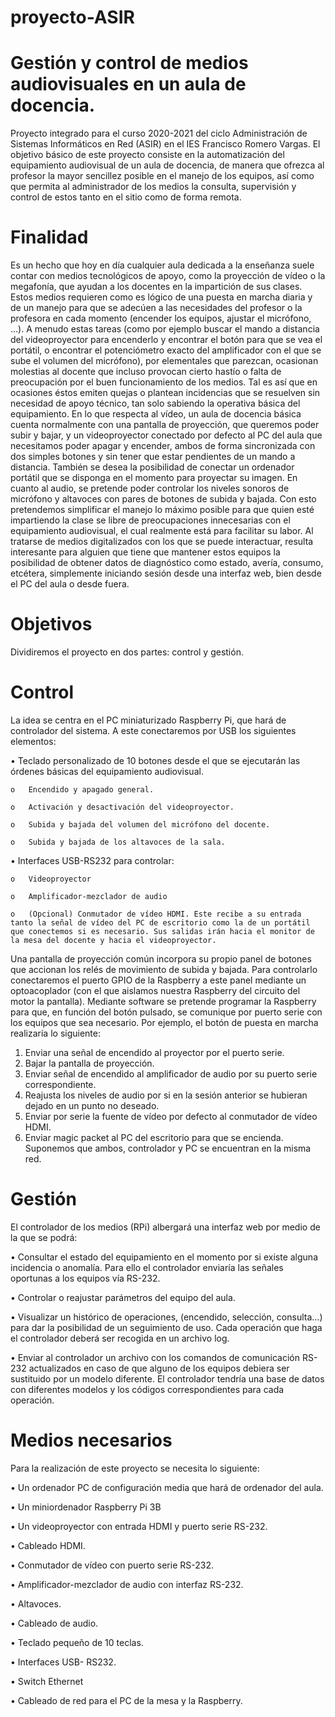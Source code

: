 # proyecto-ASIR
# Gestión y control de medios audiovisuales en un aula de docencia. 
  Proyecto integrado para el curso 2020-2021 del ciclo Administración de Sistemas Informáticos en Red (ASIR) en el IES Francisco Romero Vargas. El objetivo básico de este proyecto consiste en la automatización del equipamiento audiovisual de un aula de docencia, de manera que ofrezca al profesor la mayor sencillez posible en el manejo de los equipos, así como que permita al administrador de los medios la consulta, supervisión y control de estos tanto en el sitio como de forma remota.
# Finalidad

  Es un hecho que hoy en día cualquier aula dedicada a la enseñanza suele contar con medios tecnológicos de apoyo, como la proyección de vídeo o la megafonía, que ayudan a los docentes en la impartición de sus clases. Estos medios requieren como es lógico de una puesta en marcha diaria y de un manejo para que se adecúen a las necesidades del profesor o la profesora en cada momento (encender los equipos, ajustar el micrófono, …). 
  A menudo estas tareas (como por ejemplo buscar el mando a distancia del videoproyector para encenderlo y encontrar el botón para que se vea el portátil, o encontrar el potenciómetro exacto del amplificador con el que se sube el volumen del micrófono), por elementales que parezcan, ocasionan molestias al docente que incluso provocan cierto hastío o falta de preocupación por el buen funcionamiento de los medios. Tal es así que en ocasiones éstos emiten quejas o plantean incidencias que se resuelven sin necesidad de apoyo técnico, tan solo sabiendo la operativa básica del equipamiento.
  En lo que respecta al vídeo, un aula de docencia básica cuenta normalmente con una pantalla de proyección, que queremos poder subir y bajar, y un videoproyector conectado por defecto al PC del aula que necesitamos poder apagar y encender, ambos de forma sincronizada con dos simples botones y sin tener que estar pendientes de un mando a distancia. También se desea la posibilidad de conectar un ordenador portátil que se disponga en el momento para proyectar su imagen. En cuanto al audio, se pretende poder controlar los niveles sonoros de micrófono y altavoces con pares de botones de subida y bajada. Con esto pretendemos simplificar el manejo lo máximo posible para que quien esté impartiendo la clase se libre de preocupaciones innecesarias con el equipamiento audiovisual, el cual realmente está para facilitar su labor. 
  Al tratarse de medios digitalizados con los que se puede interactuar, resulta interesante para alguien que tiene que mantener estos equipos la posibilidad de obtener datos de diagnóstico como estado, avería, consumo, etcétera, simplemente iniciando sesión desde una interfaz web, bien desde el PC del aula o desde fuera.

# Objetivos

  Dividiremos el proyecto en dos partes: control y gestión.
  
# Control

  La idea se centra en el PC miniaturizado Raspberry Pi, que hará de controlador del sistema. A este conectaremos por USB los siguientes elementos:
  
  •	Teclado personalizado de 10 botones desde el que se ejecutarán las órdenes básicas del equipamiento audiovisual.
  
    o	Encendido y apagado general.
    
    o	Activación y desactivación del videoproyector.
    
    o	Subida y bajada del volumen del micrófono del docente.
    
    o	Subida y bajada de los altavoces de la sala.
    
  •	Interfaces USB-RS232 para controlar:
  
    o	Videoproyector
    
    o	Amplificador-mezclador de audio
    
    o	(Opcional) Conmutador de vídeo HDMI. Este recibe a su entrada tanto la señal de vídeo del PC de escritorio como la de un portátil que conectemos si es necesario. Sus salidas irán hacia el monitor de la mesa del docente y hacia el videoproyector.
    

  Una pantalla de proyección común incorpora su propio panel de botones que accionan los relés de movimiento de subida y bajada. Para controlarlo conectaremos el puerto GPIO de la Raspberry a este panel mediante un optoacoplador (con el que aislamos nuestra Raspberry del circuito del motor la pantalla).
Mediante software se pretende programar la Raspberry para que, en función del botón pulsado, se comunique por puerto serie con los equipos que sea necesario. Por ejemplo, el botón de puesta en marcha realizaría lo siguiente:
  1.	Enviar una señal de encendido al proyector por el puerto serie.
  2.	Bajar la pantalla de proyección.
  3.	Enviar señal de encendido al amplificador de audio por su puerto serie correspondiente.
  4.	Reajusta los niveles de audio por si en la sesión anterior se hubieran dejado en un punto no deseado.
  5.	Enviar por serie la fuente de vídeo por defecto al conmutador de vídeo HDMI.
  6.	Enviar magic packet al PC del escritorio para que se encienda. Suponemos que ambos, controlador y PC se encuentran en la misma red.

# Gestión

  El controlador de los medios (RPi) albergará una interfaz web por medio de la que se podrá:
  
  •	Consultar el estado del equipamiento en el momento por si existe alguna incidencia o anomalía. Para ello el controlador enviaría las señales oportunas a los equipos vía RS-232.
  
  •	Controlar o reajustar parámetros del equipo del aula.
  
  •	Visualizar un histórico de operaciones, (encendido, selección, consulta…) para dar la posibilidad de un seguimiento de uso. Cada operación que haga el controlador deberá ser recogida en un archivo log.
  
  •	Enviar al controlador un archivo con los comandos de comunicación RS-232 actualizados en caso de que alguno de los equipos debiera ser sustituido por un modelo diferente. El controlador tendría una base de datos con diferentes modelos y los códigos correspondientes para cada operación.
  


# Medios necesarios

  Para la realización de este proyecto se necesita lo siguiente:
  
  •	Un ordenador PC de configuración media que hará de ordenador del aula.
  
  •	Un miniordenador Raspberry Pi 3B
  
  •	Un videoproyector con entrada HDMI y puerto serie RS-232.
  
  •	Cableado HDMI.
  
  •	Conmutador de vídeo con puerto serie RS-232.
  
  •	Amplificador-mezclador de audio con interfaz RS-232.
  
  •	Altavoces.
  
  •	Cableado de audio.
  
  •	Teclado pequeño de 10 teclas.
  
  •	Interfaces USB- RS232.
  
  •	Switch Ethernet
  
  •	Cableado de red para el PC de la mesa y la Raspberry.
  

    
    
    
    
